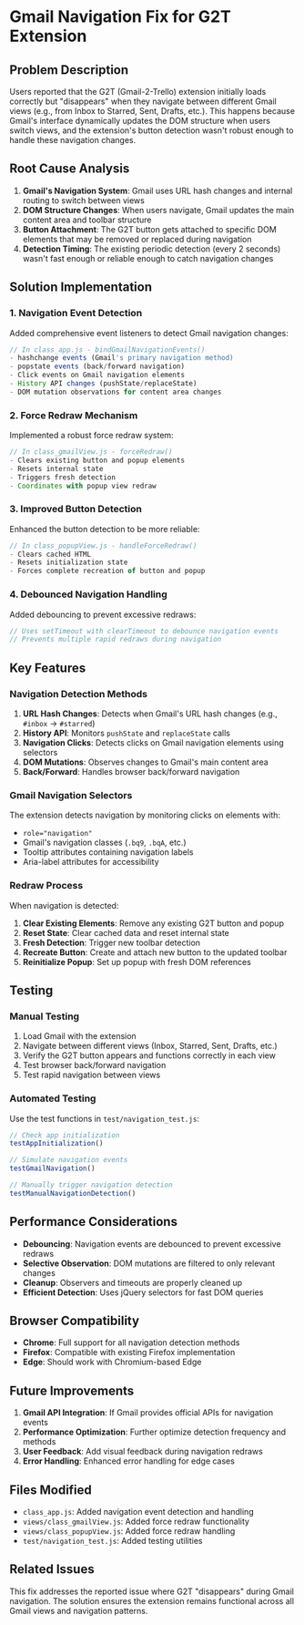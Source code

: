 # Gmail Navigation Fix for G2T Extension

## Problem Description

Users reported that the G2T (Gmail-2-Trello) extension initially loads correctly but "disappears" when they navigate between different Gmail views (e.g., from Inbox to Starred, Sent, Drafts, etc.). This happens because Gmail's interface dynamically updates the DOM structure when users switch views, and the extension's button detection wasn't robust enough to handle these navigation changes.

## Root Cause Analysis

1. **Gmail's Navigation System**: Gmail uses URL hash changes and internal routing to switch between views
2. **DOM Structure Changes**: When users navigate, Gmail updates the main content area and toolbar structure
3. **Button Attachment**: The G2T button gets attached to specific DOM elements that may be removed or replaced during navigation
4. **Detection Timing**: The existing periodic detection (every 2 seconds) wasn't fast enough or reliable enough to catch navigation changes

## Solution Implementation

### 1. Navigation Event Detection

Added comprehensive event listeners to detect Gmail navigation changes:

```javascript
// In class_app.js - bindGmailNavigationEvents()
- hashchange events (Gmail's primary navigation method)
- popstate events (back/forward navigation)
- Click events on Gmail navigation elements
- History API changes (pushState/replaceState)
- DOM mutation observations for content area changes
```

### 2. Force Redraw Mechanism

Implemented a robust force redraw system:

```javascript
// In class_gmailView.js - forceRedraw()
- Clears existing button and popup elements
- Resets internal state
- Triggers fresh detection
- Coordinates with popup view redraw
```

### 3. Improved Button Detection

Enhanced the button detection to be more reliable:

```javascript
// In class_popupView.js - handleForceRedraw()
- Clears cached HTML
- Resets initialization state
- Forces complete recreation of button and popup
```

### 4. Debounced Navigation Handling

Added debouncing to prevent excessive redraws:

```javascript
// Uses setTimeout with clearTimeout to debounce navigation events
// Prevents multiple rapid redraws during navigation
```

## Key Features

### Navigation Detection Methods

1. **URL Hash Changes**: Detects when Gmail's URL hash changes (e.g., `#inbox` → `#starred`)
2. **History API**: Monitors `pushState` and `replaceState` calls
3. **Navigation Clicks**: Detects clicks on Gmail navigation elements using selectors
4. **DOM Mutations**: Observes changes to Gmail's main content area
5. **Back/Forward**: Handles browser back/forward navigation

### Gmail Navigation Selectors

The extension detects navigation by monitoring clicks on elements with:
- `role="navigation"`
- Gmail's navigation classes (`.bq9`, `.bqA`, etc.)
- Tooltip attributes containing navigation labels
- Aria-label attributes for accessibility

### Redraw Process

When navigation is detected:

1. **Clear Existing Elements**: Remove any existing G2T button and popup
2. **Reset State**: Clear cached data and reset internal state
3. **Fresh Detection**: Trigger new toolbar detection
4. **Recreate Button**: Create and attach new button to the updated toolbar
5. **Reinitialize Popup**: Set up popup with fresh DOM references

## Testing

### Manual Testing

1. Load Gmail with the extension
2. Navigate between different views (Inbox, Starred, Sent, Drafts, etc.)
3. Verify the G2T button appears and functions correctly in each view
4. Test browser back/forward navigation
5. Test rapid navigation between views

### Automated Testing

Use the test functions in `test/navigation_test.js`:

```javascript
// Check app initialization
testAppInitialization()

// Simulate navigation events
testGmailNavigation()

// Manually trigger navigation detection
testManualNavigationDetection()
```

## Performance Considerations

- **Debouncing**: Navigation events are debounced to prevent excessive redraws
- **Selective Observation**: DOM mutations are filtered to only relevant changes
- **Cleanup**: Observers and timeouts are properly cleaned up
- **Efficient Detection**: Uses jQuery selectors for fast DOM queries

## Browser Compatibility

- **Chrome**: Full support for all navigation detection methods
- **Firefox**: Compatible with existing Firefox implementation
- **Edge**: Should work with Chromium-based Edge

## Future Improvements

1. **Gmail API Integration**: If Gmail provides official APIs for navigation events
2. **Performance Optimization**: Further optimize detection frequency and methods
3. **User Feedback**: Add visual feedback during navigation redraws
4. **Error Handling**: Enhanced error handling for edge cases

## Files Modified

- `class_app.js`: Added navigation event detection and handling
- `views/class_gmailView.js`: Added force redraw functionality
- `views/class_popupView.js`: Added force redraw handling
- `test/navigation_test.js`: Added testing utilities

## Related Issues

This fix addresses the reported issue where G2T "disappears" during Gmail navigation. The solution ensures the extension remains functional across all Gmail views and navigation patterns.